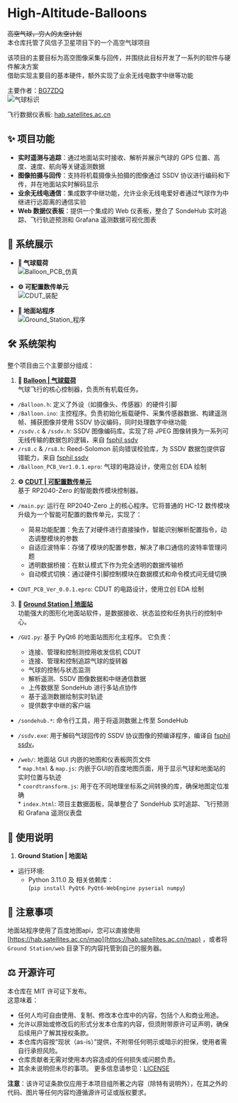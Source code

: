 # High-Altitude-Balloons  

~~高空气球，穷人的太空计划~~  
本仓库托管了风信子卫星项目下的一个高空气球项目  

该项目的主要目标为高空图像采集与回传，并围绕此目标开发了一系列的软件与硬件解决方案  
借助实现主要目的基本硬件，额外实现了业余无线电数字中继等功能  

主要作者：[BG7ZDQ](https://github.com/X-MQSI)  
![气球标识](https://github.com/user-attachments/assets/9b907494-d91f-4866-8168-671ef33a1c47)  

飞行数据仪表板: [hab.satellites.ac.cn](https://hab.satellites.ac.cn/)  

## ✨ 项目功能  

- **实时遥测与追踪**：通过地面站实时接收、解析并展示气球的 GPS 位置、高度、速度、航向等关键遥测数据  
- **图像拍摄与回传**：支持将机载摄像头拍摄的图像通过 SSDV 协议进行编码和下传，并在地面站实时解码显示  
- **业余无线电通信**：集成数字中继功能，允许业余无线电爱好者通过气球作为中继进行远距离的通信实验  
- **Web 数据仪表板**：提供一个集成的 Web 仪表板，整合了 SondeHub 实时追踪、飞行轨迹预测和 Grafana 遥测数据可视化图表  

## 📸 系统展示  

- **🎈 气球载荷**  
![Balloon_PCB_仿真](https://github.com/user-attachments/assets/6cf40003-a2eb-4a73-ad00-6bc74763e5cb)  

- **⚙️ 可配置数传单元**  
![CDUT_装配](https://github.com/user-attachments/assets/4bbb6355-5fce-4335-87c8-cc5862c12ad8)  

- **📡 地面站程序**  
![Ground_Station_程序](https://github.com/user-attachments/assets/9cbba862-a3c9-411c-9c03-f91c888d31e1)  

## 🛠️ 系统架构  
整个项目由三个主要部分组成：  

1. **🎈 [Balloon | 气球载荷](./Balloon)**  
气球飞行的核心控制器，负责所有机载任务。

- `/Balloon.h`: 定义了外设（如摄像头、传感器）的硬件引脚  
- `/Balloon.ino`: 主控程序。负责初始化板载硬件、采集传感器数据、构建遥测帧、捕获图像并使用 SSDV 协议编码，同时处理数字中继功能  
- `/ssdv.c` & `/ssdv.h`: SSDV 图像编码库。实现了将 JPEG 图像转换为一系列可无线传输的数据包的逻辑，来自 [fsphil ssdv](https://github.com/fsphil/ssdv/)  
- `/rs8.c` & `/rs8.h`: Reed-Solomon 前向错误校验库，为 SSDV 数据包提供容错能力，来自 [fsphil ssdv](https://github.com/fsphil/ssdv/)  
- `/Balloon_PCB_Ver1.0.1.epro`: 气球的电路设计，使用立创 EDA 绘制  

2. **⚙️ [CDUT | 可配置数传单元](./CDUT)**  
基于 RP2040-Zero 的智能数传模块控制器。  

- `/main.py`: 运行在 RP2040-Zero 上的核心程序。它将普通的 HC-12 数传模块升级为一个智能可配置的数传单元，实现了：  
  - 简易功能配置：免去了对硬件进行直接操作，智能识别解析配置指令，动态调整模块的参数  
  - 自适应波特率：存储了模块的配置参数，解决了串口通信的波特率管理问题  
  - 透明数据桥接：在默认模式下作为完全透明的数据传输桥  
  - 自动模式切换：通过硬件引脚控制模块在数据模式和命令模式间无缝切换  

- `CDUT_PCB_Ver_0.0.1.epro`: CDUT 的电路设计，使用立创 EDA 绘制  

3. **📡 [Ground Station | 地面站](./Ground%20Station)**  
功能强大的图形化地面站软件，是数据接收、状态监控和任务执行的控制中心。  

- `/GUI.py`: 基于 PyQt6 的地面站图形化主程序。 它负责：  
  - 连接、管理和控制测控用收发信机 CDUT  
  - 连接、管理和控制追踪气球的旋转器  
  - 气球的控制与状态监测  
  - 解析遥测、SSDV 图像数据和中继通信数据  
  - 上传数据至 SondeHub 进行多站点协作  
  - 基于遥测数据绘制实时轨迹  
  - 提供数字中继的客户端  

- `/sondehub.*`: 命令行工具，用于将遥测数据上传至 SondeHub  

- `/ssdv.exe`: 用于解码气球回传的 SSDV 协议图像的预编译程序，编译自 [fsphil ssdv](https://github.com/fsphil/ssdv/)。  

- `/web/`: 地面站 GUI 内嵌的地图和仪表板网页文件  
        * `map.html` & `map.js`: 内嵌于GUI的百度地图页面，用于显示气球和地面站的实时位置与轨迹  
        * `coordtransform.js`: 用于在不同地理坐标系之间转换的库，确保地图定位准确  
        * `index.html`: 项目主数据面板，简单整合了 SondeHub 实时追踪、飞行预测和 Grafana 遥测仪表盘  

## 🚀 使用说明  

1. **Ground Station | 地面站**  
- 运行环境:  
  - Python 3.11.0 及 相关依赖库：  
  (`pip install PyQt6 PyQt6-WebEngine pyserial numpy`)  

## 🔔 注意事项  

地面站程序使用了百度地图api，您可以直接使用 [https://hab.satellites.ac.cn/map](https://hab.satellites.ac.cn/map) ，或者将 `Ground Station/web` 目录下的内容托管到自己的服务器。  

## ‍⚖️ 开源许可  

本仓库在 MIT 许可证下发布。  
这意味着：  

- 任何人均可自由使用、复制、修改本仓库中的内容，包括个人和商业用途。  
- 允许以原始或修改后的形式分发本仓库的内容，但须附带原许可证声明，确保后续用户了解其授权条款。  
- 本仓库内容按“现状（as-is）”提供，不附带任何明示或暗示的担保，使用者需自行承担风险。  
- 仓库贡献者无需对使用本内容造成的任何损失或问题负责。  
- 其余未说明但未尽的事项。 更多信息请参见：[LICENSE](./LICENSE)  

**注意**：该许可证条款仅应用于本项目组所著之内容（除特有说明外），在其之外的代码、图片等任何内容均遵循源许可证或版权要求。  
